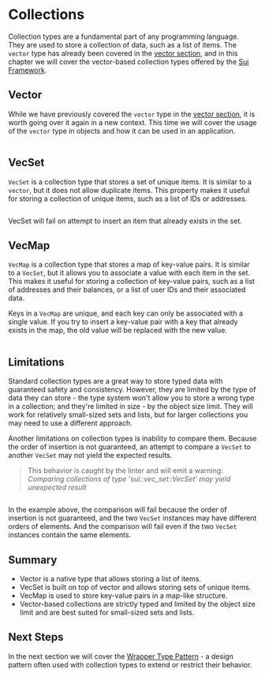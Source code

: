 # Collections

Collection types are a fundamental part of any programming language. They are used to store a
collection of data, such as a list of items. The `vector` type has already been covered in the
[vector section](./../move-basics/vector), and in this chapter we will cover the vector-based
collection types offered by the [Sui Framework](./sui-framework).

## Vector

While we have previously covered the `vector` type in the [vector section](./../move-basics/vector),
it is worth going over it again in a new context. This time we will cover the usage of the `vector`
type in objects and how it can be used in an application.

```move file=packages/samples/sources/programmability/collections.move anchor=vector

```

## VecSet

`VecSet` is a collection type that stores a set of unique items. It is similar to a `vector`, but it
does not allow duplicate items. This property makes it useful for storing a collection of unique
items, such as a list of IDs or addresses.

```move file=packages/samples/sources/programmability/collections-2.move anchor=vec_set

```

VecSet will fail on attempt to insert an item that already exists in the set.

## VecMap

`VecMap` is a collection type that stores a map of key-value pairs. It is similar to a `VecSet`, but
it allows you to associate a value with each item in the set. This makes it useful for storing a
collection of key-value pairs, such as a list of addresses and their balances, or a list of user IDs
and their associated data.

Keys in a `VecMap` are unique, and each key can only be associated with a single value. If you try
to insert a key-value pair with a key that already exists in the map, the old value will be replaced
with the new value.

```move file=packages/samples/sources/programmability/collections-3.move anchor=vec_map

```

## Limitations

Standard collection types are a great way to store typed data with guaranteed safety and
consistency. However, they are limited by the type of data they can store - the type system won't
allow you to store a wrong type in a collection; and they're limited in size - by the object size
limit. They will work for relatively small-sized sets and lists, but for larger collections you may
need to use a different approach.

Another limitations on collection types is inability to compare them. Because the order of insertion
is not guaranteed, an attempt to compare a `VecSet` to another `VecSet` may not yield the expected
results.

> This behavior is caught by the linter and will emit a warning: _Comparing collections of type
> 'sui::vec_set::VecSet' may yield unexpected result_

```move file=packages/samples/sources/programmability/collections-4.move anchor=vec_set_comparison

```

In the example above, the comparison will fail because the order of insertion is not guaranteed, and
the two `VecSet` instances may have different orders of elements. And the comparison will fail even
if the two `VecSet` instances contain the same elements.

## Summary

- Vector is a native type that allows storing a list of items.
- VecSet is built on top of vector and allows storing sets of unique items.
- VecMap is used to store key-value pairs in a map-like structure.
- Vector-based collections are strictly typed and limited by the object size limit and are best
  suited for small-sized sets and lists.

## Next Steps

In the next section we will cover the [Wrapper Type Pattern](./wrapper-type-pattern) - a design
pattern often used with collection types to extend or restrict their behavior.
